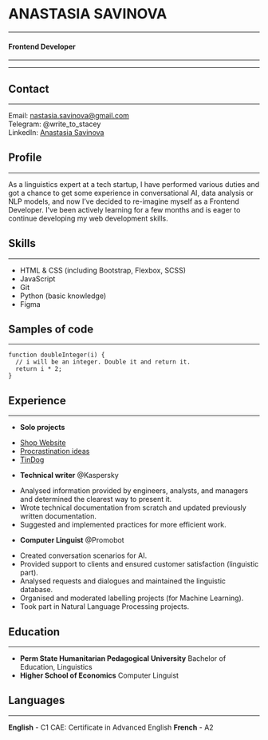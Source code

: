 # ANASTASIA SAVINOVA
-----------
#### Frontend Developer
-----------
-----------
## Contact
-----------
Email: [nastasia.savinova@gmail.com](nastasia.savinova@gmail.com)  
Telegram: @write_to_stacey  
LinkedIn: [Anastasia Savinova](https://www.linkedin.com/in/anastasia-savinova-905401155/)  
## Profile
-----------
As a linguistics expert at a tech startup, I have performed various duties and got a chance to get some experience in conversational AI, data analysis or NLP models, and now I’ve decided to re-imagine myself as a Frontend Developer. I've been actively learning for a few months and is eager to continue developing my web development skills.
## Skills
----------
- HTML & CSS (including Bootstrap, Flexbox, SCSS)
- JavaScript
- Git
- Python (basic knowledge)
- Figma
## Samples of code
-------------
```
function doubleInteger(i) {
  // i will be an integer. Double it and return it.
  return i * 2;
}
```
## Experience
---------------
* **Solo projects**
+ [Shop Website](https://promuniversal.pages.dev/ "Desktop version")
+ [Procrastination ideas](https://github.com/staceysav/procrastination_random "Ideas if you're procrastinating")
+ [TinDog](https://staceysav.github.io/TinDog/ "Dating app for dogs")
* **Technical writer** @Kaspersky
+ Analysed information provided by engineers, analysts, and managers and determined the clearest way to present it.
+ Wrote technical documentation from scratch and updated previously written documentation.
+ Suggested and implemented practices for more efficient work.
* **Computer Linguist** @Promobot
+ Created conversation scenarios for AI.
+ Provided support to clients and ensured customer satisfaction (linguistic part).
+ Analysed requests and dialogues and maintained the linguistic database.
+ Organised and moderated labelling projects (for Machine Learning).
+ Took part in Natural Language Processing projects.
## Education
--------------
* **Perm State Humanitarian Pedagogical University**
    Bachelor of Education, Linguistics
* **Higher School of Economics**
    Computer Linguist
## Languages
--------------
**English** - C1
CAE: Certificate in Advanced English
**French** - A2